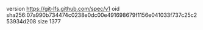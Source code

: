 version https://git-lfs.github.com/spec/v1
oid sha256:07a990b734474c0238e0dc00e491698679f1156e041033f737c25c253934d208
size 1377
